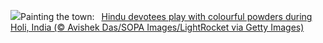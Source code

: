 ![](https://www.bing.com/th?id=OHR.ColorfulHoli_EN-GB2645468196_UHD.jpg&w=1000)Painting the town:&nbsp;&ensp;[Hindu devotees play with colourful powders during Holi, India (© Avishek Das/SOPA Images/LightRocket via Getty Images)](https://www.bing.com/th?id=OHR.ColorfulHoli_EN-GB2645468196_UHD.jpg)
<br><br/>
